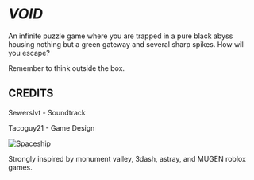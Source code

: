 # ***VOID***
An infinite puzzle game where you are trapped in a pure black abyss housing nothing but a green gateway and several sharp spikes. How will you escape?

Remember to think outside the box.

## CREDITS
Sewerslvt - Soundtrack

Tacoguy21 - Game Design

![Spaceship](https://github.com/TacoGuy21/VOID/assets/119009502/c779e3ea-cf23-4743-abed-76f7c4092a22)

Strongly inspired by monument valley, 3dash, astray, and MUGEN roblox games.
